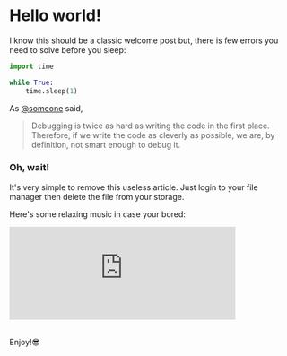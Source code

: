 # Hello world!



I know this should be a classic welcome post but, there is few errors you need to solve before you sleep:


```python
import time

while True:
    time.sleep(1)
```


As [@someone](http://someone.site) said,

> Debugging is twice as hard as writing the code in the first place.
> Therefore, if we write the code as cleverly as possible, we are, by definition, not smart enough to debug it.


### Oh, wait!

It's very simple to remove this useless article. Just login to your file manager then delete the file from your storage.

Here's some relaxing music in case your bored:

<iframe width="80%" height="166" scrolling="no" frameborder="no" src="https://w.soundcloud.com/player/?url=https%3A//api.soundcloud.com/tracks/62576046&color=ff5500&auto_play=false&hide_related=false&show_comments=true&show_user=true&show_reposts=false"></iframe>
<br>
<br>

Enjoy!😎